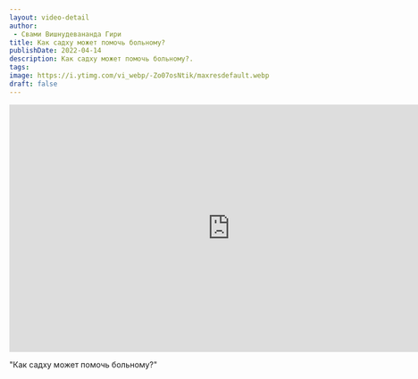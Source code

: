 ```yaml
---
layout: video-detail
author:
 - Свами Вишнудевананда Гири
title: Как садху может помочь больному?
publishDate: 2022-04-14
description: Как садху может помочь больному?. 
tags: 
image: https://i.ytimg.com/vi_webp/-Zo07osNtik/maxresdefault.webp
draft: false
---
```


<iframe width="790" height="444" src="https://www.youtube.com/embed/-Zo07osNtik" frameborder="0" allowfullscreen=""></iframe> 

  "Как садху может помочь больному?"

  

 